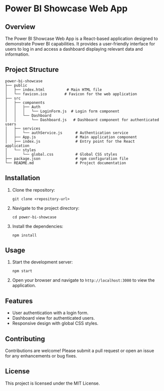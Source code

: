# Power BI Showcase Web App

## Overview
The Power BI Showcase Web App is a React-based application designed to demonstrate Power BI capabilities. It provides a user-friendly interface for users to log in and access a dashboard displaying relevant data and information.

## Project Structure
```
power-bi-showcase
├── public
│   ├── index.html          # Main HTML file
│   └── favicon.ico        # Favicon for the web application
├── src
│   ├── components
│   │   ├── Auth
│   │   │   └── LoginForm.js  # Login form component
│   │   └── Dashboard
│   │       └── Dashboard.js   # Dashboard component for authenticated users
│   ├── services
│   │   └── authService.js      # Authentication service
│   ├── App.js                  # Main application component
│   ├── index.js                # Entry point for the React application
│   └── styles
│       └── global.css          # Global CSS styles
├── package.json                # npm configuration file
└── README.md                   # Project documentation
```

## Installation
1. Clone the repository:
   ```
   git clone <repository-url>
   ```
2. Navigate to the project directory:
   ```
   cd power-bi-showcase
   ```
3. Install the dependencies:
   ```
   npm install
   ```

## Usage
1. Start the development server:
   ```
   npm start
   ```
2. Open your browser and navigate to `http://localhost:3000` to view the application.

## Features
- User authentication with a login form.
- Dashboard view for authenticated users.
- Responsive design with global CSS styles.

## Contributing
Contributions are welcome! Please submit a pull request or open an issue for any enhancements or bug fixes.

## License
This project is licensed under the MIT License.